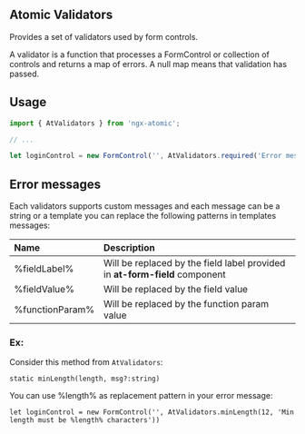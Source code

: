 ## Atomic Validators
Provides a set of validators used by form controls.

A validator is a function that processes a FormControl or collection of controls and returns a map of errors. A null 
map means that validation has passed.

## Usage
```typescript
import { AtValidators } from 'ngx-atomic';

// ...

let loginControl = new FormControl('', AtValidators.required('Error message'))
```

## Error messages

Each validators supports custom messages and each message can be a string or a template you can replace the following 
patterns in templates messages:

| Name            | Description |
| :-------------- | :---------- |
| %fieldLabel%    | Will be replaced by the field label provided in **at-form-field** component |
| %fieldValue%    | Will be replaced by the field value |
| %functionParam% | Will be replaced by the function param value |

### Ex:

Consider this method from `AtValidators`:

```typesctipt
static minLength(length, msg?:string)
```

You can use %length% as replacement pattern in your error message:
```typesctipt
let loginControl = new FormControl('', AtValidators.minLength(12, 'Min length must be %length% characters'))
```

